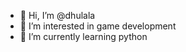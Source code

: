 - 👋 Hi, I’m @dhulala
- 👀 I’m interested in game development
- 🌱 I’m currently learning python

<!---
dhulala/dhulala is a ✨ special ✨ repository because its `README.md` (this file) appears on your GitHub profile.
You can click the Preview link to take a look at your changes.
--->
